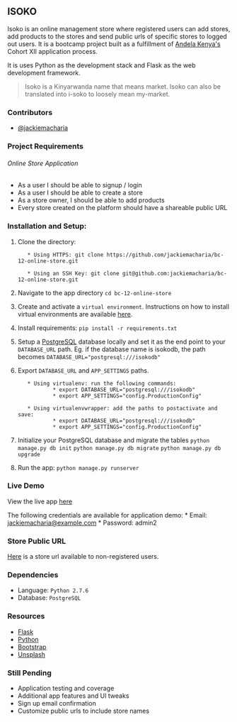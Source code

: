 ## ISOKO

Isoko is an online management store where registered users can add stores, add products to the stores and send public urls of specific stores to logged out users. It is a bootcamp project built as a fulfillment of [Andela Kenya's](https://andela.com/) Cohort XII application process.

It is uses Python as the development stack and Flask as the web development framework.

> Isoko is a Kinyarwanda name that means market. Isoko can also be translated into i-soko to loosely mean my-market.


### Contributors
* [@jackiemacharia](https://github.com/jackiemacharia)


### Project Requirements

###### Online Store Application
* As a user I should be able to signup / login
* As a user I should be able to create a store
* As a store owner, I should be able to add products
* Every store created on the platform should have a shareable public URL


### Installation and Setup:

1. Clone the directory:

          * Using HTTPS: git clone https://github.com/jackiemacharia/bc-12-online-store.git

          * Using an SSH Key: git clone git@github.com:jackiemacharia/bc-12-online-store.git

2. Navigate to the app directory ```cd bc-12-online-store```

3. Create and activate a ```virtual environment```. Instructions on how to install virtual environments are available [here](http://docs.python-guide.org/en/latest/dev/virtualenvs/).

4. Install requirements: ```pip install -r requirements.txt```

5. Setup a [PostgreSQL](https://www.postgresql.org/) database locally and set it as the end point to your ```DATABASE_URL``` path. Eg. if the database name is isokodb, the path becomes ```DATABASE_URL="postgresql:///isokodb"```

6. Export ```DATABASE_URL``` and ```APP_SETTINGS``` paths.

          * Using virtualenv: run the following commands:
                  * export DATABASE_URL="postgresql:///isokodb"
                  * export APP_SETTINGS="config.ProductionConfig"

          * Using virtualenvwrapper: add the paths to postactivate and save:
                  * export DATABASE_URL="postgresql:///isokodb"
                  * export APP_SETTINGS="config.ProductionConfig"

7. Initialize your PostgreSQL database and migrate the tables ```python manage.py db init``` ```python manage.py db migrate``` ```python manage.py db upgrade```

8. Run the app: ```python manage.py runserver```


### Live Demo

View the live app [here](https://isoko.herokuapp.com/)

The following credentials are available for application demo:
        * Email: jackiemacharia@example.com
        * Password: admin2


### Store Public URL
[Here](https://isoko.herokuapp.com/overview/15) is a store url available to non-registered users.


### Dependencies

* Language: ```Python 2.7.6```
* Database: ```PostgreSQL```


### Resources

* [Flask](http://flask.pocoo.org/)
* [Python](https://docs.python.org/2.7/)
* [Bootstrap](https://getbootstrap.com/)
* [Unsplash](https://unsplash.com/)

### Still Pending

* Application testing and coverage
* Additional app features and UI tweaks
* Sign up email confirmation
* Customize public urls to include store names
